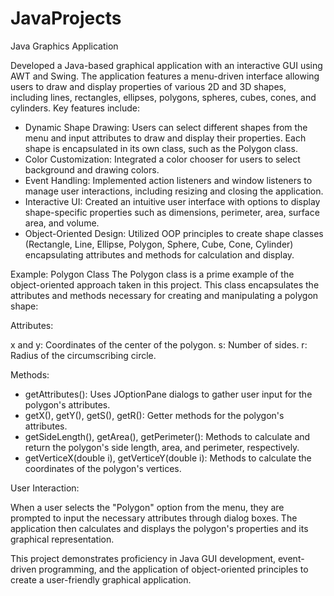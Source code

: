 # JavaProjects
Java Graphics Application

Developed a Java-based graphical application with an interactive GUI using AWT and Swing. The application features a menu-driven interface allowing users to draw and display properties of various 2D and 3D shapes, including lines, rectangles, ellipses, polygons, spheres, cubes, cones, and cylinders. Key features include:

- Dynamic Shape Drawing: Users can select different shapes from the menu and input attributes to draw and display their properties. Each shape is encapsulated in its own class, such as the Polygon class.
- Color Customization: Integrated a color chooser for users to select background and drawing colors.
- Event Handling: Implemented action listeners and window listeners to manage user interactions, including resizing and closing the application.
- Interactive UI: Created an intuitive user interface with options to display shape-specific properties such as dimensions, perimeter, area, surface area, and volume.
- Object-Oriented Design: Utilized OOP principles to create shape classes (Rectangle, Line, Ellipse, Polygon, Sphere, Cube, Cone, Cylinder) encapsulating attributes and methods for calculation and display.


Example: Polygon Class
The Polygon class is a prime example of the object-oriented approach taken in this project. This class encapsulates the attributes and methods necessary for creating and manipulating a polygon shape:

Attributes:

x and y: Coordinates of the center of the polygon.
s: Number of sides.
r: Radius of the circumscribing circle.

Methods:

- getAttributes(): Uses JOptionPane dialogs to gather user input for the polygon's attributes.
- getX(), getY(), getS(), getR(): Getter methods for the polygon's attributes.
- getSideLength(), getArea(), getPerimeter(): Methods to calculate and return the polygon's side length, area, and perimeter, respectively.
- getVerticeX(double i), getVerticeY(double i): Methods to calculate the coordinates of the polygon's vertices.

User Interaction: 

When a user selects the "Polygon" option from the menu, they are prompted to input the necessary attributes through dialog boxes. The application then calculates and displays the polygon's properties and its graphical representation.

This project demonstrates proficiency in Java GUI development, event-driven programming, and the application of object-oriented principles to create a user-friendly graphical application.

